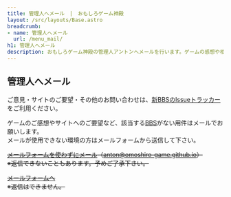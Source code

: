 ```yaml
---
title: 管理人へメール　|　おもしろゲーム神殿
layout: /src/layouts/Base.astro
breadcrumb:
- name: 管理人へメール
  url: /menu_mail/
h1: 管理人へメール
description: おもしろゲーム神殿の管理人アントンへメールを行います。ゲームの感想や相互リンク依頼などを受け付けています。
---
```


## 管理人へメール

ご意見・サイトのご要望・その他のお問い合わせは、[新BBSのIssueトラッカー](https://github.com/omoshiro-game/bbs/issues)をご利用ください。

ゲームのご感想やサイトへのご要望など、該当する[BBS](/menu_support/)がない用件はメールでお願いします。  
メールが使用できない環境の方はメールフォームから送信して下さい。

  

~~[メールフォームを使わずにメール](mailto:anton@omoshiro-game.github.io "管理人へメール")（anton@omoshiro-game.github.io）~~  
~~※返信できないこともあります。予めご了承下さい。~~

  

~~[メールフォームへ](/menu_mail/)~~  
~~※返信はできません。~~